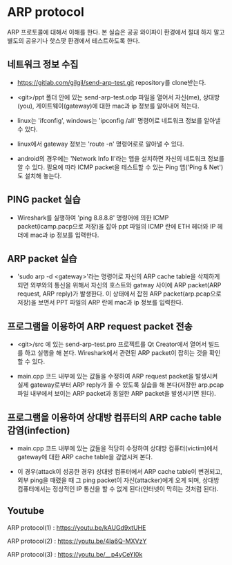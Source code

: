 ARP protocol
===

ARP 프로토콜에 대해서 이해를 한다. 본 실습은 공공 와이파이 환경에서 절대 하지 말고 별도의 공유기나 핫스팟 환경에서 테스트하도록 한다.

## 네트워크 정보 수집

* https://gitlab.com/gilgil/send-arp-test.git repository를 clone받는다.

* \<git\>/ppt 폴더 안에 있는 send-arp-test.odp 파일을 열어서 자신(me), 상대방(you), 게이트웨이(gateway)에 대한 mac과 ip 정보를 알아내어 적는다.

* linux는 'ifconfig', windows는 'ipconfig /all' 명령어로 네트워크 정보를 알아낼 수 있다.

* linux에서 gateway 정보는 'route -n' 명령어로로 알아낼 수 있다.

* android의 경우에는 'Network Info II'라는 앱을 설치하면 자신의 네트워크 정보를 알 수 있다. 필요에 따라 ICMP packet을 테스트할 수 있는 Ping 앱('Ping & Net')도 설치해 놓는다.


## PING packet 실습

* Wireshark를 실행하여 'ping 8.8.8.8' 명령어에 의한 ICMP packet(icamp.pacp으로 저장)을 잡아 ppt 파일의 ICMP 란에 ETH 헤더와 IP 헤더에 mac과 ip 정보를 입력한다.

## ARP packet 실습

* 'sudo arp -d \<gateway\>'라는 명령어로 자신의 ARP cache table을 삭제하게 되면 외부와의 통신을 위해서 자신의 호스트와 gatway 사이에 ARP packet(ARP request, ARP reply)가 발생한다. 이 상태에서 잡힌 ARP packet(arp.pcap으로 저장)을 보면서 PPT 파일의 ARP 란에 mac과 ip 정보를 입력한다.

## 프로그램을 이용하여 ARP request packet 전송

* \<git\>/src 에 있는 send-arp-test.pro 프로젝트를 Qt Creator에서 열어서 빌드를 하고 실행을 해 본다. Wireshark에서 관련된 ARP packet이 잡히는 것을 확인할 수 있다.

* main.cpp 코드 내부에 있는 값들을 수정하여 ARP request packet을 발생시켜 실제 gateway로부터 ARP reply가 올 수 있도록 실습을 해 본다(저장한 arp.pcap 파일 내부에서 보이는 ARP packet과 동일한 ARP packet을 발생시키면 된다).

## 프로그램을 이용하여 상대방 컴퓨터의 ARP cache table 감염(infection)

* main.cpp 코드 내부에 있는 값들을 적당히 수정하여 상대방 컴퓨터(victim)에서 gateway에 대한 ARP cache table을 감염시켜 본다.

* 이 경우(attack이 성공한 경우) 상대방 컴퓨터에서 ARP cache table이 변경되고, 외부 ping을 때렸을 때 그 ping packet이 자신(attacker)에게 오게 되며, 상대방 컴퓨터에서는 정상적인 IP 통신을 할 수 없게 된다(인터넷이 막히는 것처럼 된다).

## Youtube
ARP protocol(1) : https://youtu.be/kAUGd9xtUHE

ARP protocol(2) : https://youtu.be/4Ia6Q-MXVzY

ARP protocol(3) : https://youtu.be/__p4yCeYI0k
